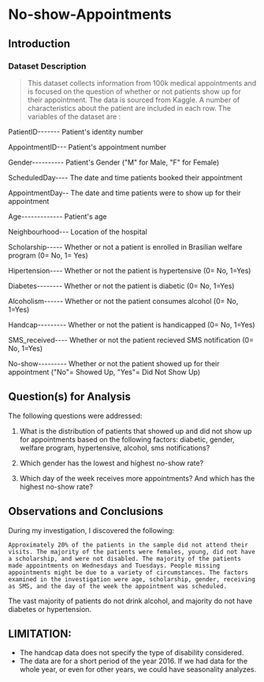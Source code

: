 # No-show-Appointments

## Introduction

### Dataset Description 

> This dataset collects information from 100k medical appointments and is focused on the question of whether or not patients show up for their appointment. The data is sourced from Kaggle. A number of characteristics about the patient are included in each row. The variables of the dataset are :

PatientID------- Patient's identity number

AppointmentID--- Patient's appointment number

Gender---------- Patient's Gender ("M" for Male, "F" for Female)

ScheduledDay---- The date and time patients booked their appointment

AppointmentDay-- The date and time patients were to show up for their appointment

Age------------- Patient's age

Neighbourhood--- Location of the hospital

Scholarship----- Whether or not a patient is enrolled in Brasilian welfare program (0= No, 1= Yes)

Hipertension---- Whether or not the patient is hypertensive (0= No, 1=Yes)

Diabetes-------- Whether or not the patient is diabetic (0= No, 1=Yes)

Alcoholism------ Whether or not the patient consumes alcohol (0= No, 1=Yes)

Handcap--------- Whether or not the patient is handicapped (0= No, 1=Yes)

SMS_received---- Whether or not the patient recieved SMS notification (0= No, 1=Yes)

No-show--------- Whether or not the patient showed up for their appointment ("No"= Showed Up, "Yes"= Did Not Show Up)


## Question(s) for Analysis
The following questions were addressed:

1. What is the distribution of patients that showed up and did not show up for appointments based on the following factors: diabetic, gender, welfare program, hypertensive, alcohol, sms notifications?

2. Which gender has the lowest and highest no-show rate?

3. Which day of the week receives more appointments? And which has the highest no-show rate?


## Observations and Conclusions
During my investigation, I discovered the following: 
    
    Approximately 20% of the patients in the sample did not attend their visits. The majority of the patients were females, young, did not have a scholarship, and were not disabled. The majority of the patients made appointments on Wednesdays and Tuesdays. People missing appointments might be due to a variety of circumstances. The factors examined in the investigation were age, scholarship, gender, receiving as SMS, and the day of the week the appointment was scheduled.

The vast majority of patients do not drink alcohol, and majority do not have diabetes or hypertension.


## LIMITATION:

- The handcap data does not specify the type of disability considered.
- The data are for a short period of the year 2016. If we had data for the whole year, or even for other years, we could have seasonality analyzes.